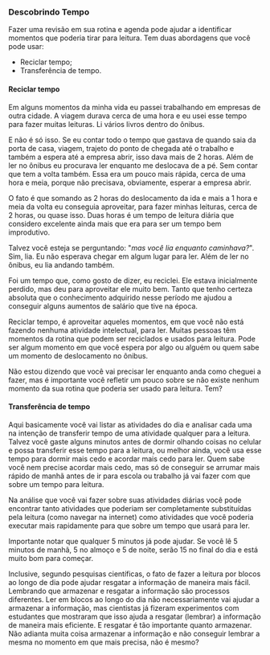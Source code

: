 ### Descobrindo Tempo

Fazer uma revisão em sua rotina e agenda pode ajudar a identificar momentos que poderia tirar para leitura. Tem duas abordagens que você pode usar:

* Reciclar tempo;
* Transferência de tempo.

#### Reciclar tempo

Em alguns momentos da minha vida eu passei trabalhando em empresas de outra cidade. A viagem durava cerca de uma hora e eu usei esse tempo para fazer muitas leituras. Li vários livros dentro do ônibus.

E não é só isso. Se eu contar todo o tempo que gastava de quando saia da porta de casa, viagem, trajeto do ponto de chegada até o trabalho e também a espera até a empresa abrir, isso dava mais de 2 horas. Além de ler no ônibus eu procurava ler enquanto me deslocava de a pé. Sem contar que tem a volta também. Essa era um pouco mais rápida, cerca de uma hora e meia, porque não precisava, obviamente, esperar a empresa abrir.

O fato é que somando as 2 horas do deslocamento da ida e mais a 1 hora e meia da volta eu conseguia aproveitar, para fazer minhas leituras, cerca de 2 horas, ou quase isso. Duas horas é um tempo de leitura diária que considero excelente ainda mais que era para ser um tempo bem improdutivo.

Talvez você esteja se perguntando: "*mas você lia enquanto caminhava?*". Sim, lia. Eu não esperava chegar em algum lugar para ler. Além de ler no ônibus, eu lia andando também.

Foi um tempo que, como gosto de dizer, eu reciclei. Ele estava inicialmente perdido, mas deu para aproveitar ele muito bem. Tanto que tenho certeza absoluta que o conhecimento adquirido nesse período me ajudou a conseguir alguns aumentos de salário que tive na época.

Reciclar tempo, é aproveitar aqueles momentos, em que você não está fazendo nenhuma atividade intelectual, para ler. Muitas pessoas têm momentos da rotina que podem ser reciclados e usados para leitura. Pode ser algum momento em que você espera por algo ou alguém ou quem sabe um momento de deslocamento no ônibus.

Não estou dizendo que você vai precisar ler enquanto anda como cheguei a fazer, mas é importante você refletir um pouco sobre se não existe nenhum momento da sua rotina que poderia ser usado para leitura. Tem?

#### Transferência de tempo

Aqui basicamente você vai listar as atividades do dia e analisar cada uma na intenção de transferir tempo de uma atividade qualquer para a leitura. Talvez você gaste alguns minutos antes de dormir olhando coisas no celular e possa transferir esse tempo para a leitura, ou melhor ainda, você usa esse tempo para dormir mais cedo e acordar mais cedo para ler. Quem sabe você nem precise acordar mais cedo, mas só de conseguir se arrumar mais rápido de manhã antes de ir para escola ou trabalho já vai fazer com que sobre um tempo para leitura.

Na análise que você vai fazer sobre suas atividades diárias você pode encontrar tanto atividades que poderiam ser completamente substituídas pela leitura (como navegar na internet) como atividades que você poderia executar mais rapidamente para que sobre um tempo que usará para ler.

Importante notar que qualquer 5 minutos já pode ajudar. Se você lê 5 minutos de manhã, 5 no almoço e 5 de noite, serão 15 no final do dia e está muito bom para começar.

Inclusive, segundo pesquisas científicas, o fato de fazer a leitura por blocos ao longo de dia pode ajudar resgatar a informação de maneira mais fácil. Lembrando que armazenar e resgatar a informação são processos diferentes. Ler em blocos ao longo do dia não necessariamente vai ajudar a armazenar a informação, mas cientistas já fizeram experimentos com estudantes que mostraram que isso ajuda a resgatar (lembrar) a informação de maneira mais eficiente. E resgatar é tão importante quanto armazenar. Não adianta muita coisa armazenar a informação e não conseguir lembrar a mesma no momento em que mais precisa, não é mesmo?
